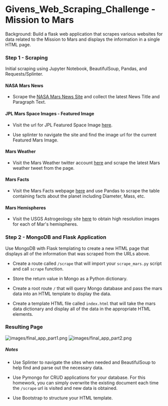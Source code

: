 # Givens_Web_Scraping_Challenge - Mission to Mars

Background: Build a flask web application that scrapes various websites for data related to the Mission to Mars and displays the information in a single HTML page. 

### Step 1 - Scraping

Initial scraping using Jupyter Notebook, BeautifulSoup, Pandas, and Requests/Splinter.

#### NASA Mars News

* Scrape the [NASA Mars News Site](https://mars.nasa.gov/news/) and collect the latest News Title and Paragraph Text.  

#### JPL Mars Space Images - Featured Image

* Visit the url for JPL Featured Space Image [here](https://www.jpl.nasa.gov/spaceimages/?search=&category=Mars).

* Use splinter to navigate the site and find the image url for the current Featured Mars Image.

#### Mars Weather

* Visit the Mars Weather twitter account [here](https://twitter.com/marswxreport?lang=en) and scrape the latest Mars weather tweet from the page. 

#### Mars Facts

* Visit the Mars Facts webpage [here](https://space-facts.com/mars/) and use Pandas to scrape the table containing facts about the planet including Diameter, Mass, etc.

#### Mars Hemispheres

* Visit the USGS Astrogeology site [here](https://astrogeology.usgs.gov/search/results?q=hemisphere+enhanced&k1=target&v1=Mars) to obtain high resolution images for each of Mar's hemispheres.

### Step 2 - MongoDB and Flask Application

Use MongoDB with Flask templating to create a new HTML page that displays all of the information that was scraped from the URLs above.

* Create a route called `/scrape` that will import your `scrape_mars.py` script and call `scrape` function.

* Store the return value in Mongo as a Python dictionary.

* Create a root route `/` that will query Mongo database and pass the mars data into an HTML template to display the data.

* Create a template HTML file called `index.html` that will take the mars data dictionary and display all of the data in the appropriate HTML elements. 

### Resulting Page

![images/final_app_part1.png](Mission_to_Mars/images/final_app_part1.png)
![images/final_app_part2.png](Mission_to_Mars/images/final_app_part2.png)

##### Notes

* Use Splinter to navigate the sites when needed and BeautifulSoup to help find and parse out the necessary data.

* Use Pymongo for CRUD applications for your database. For this homework, you can simply overwrite the existing document each time the `/scrape` url is visited and new data is obtained.

* Use Bootstrap to structure your HTML template.
